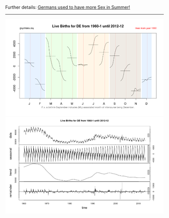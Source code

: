 Further details: [Germans used to have more Sex in Summer!](http://www.joyofdata.de/blog/germans-used-to-have-more-sex-in-summer-live-births-stl/)

---

![](./DE-month.png)
![](./DE-stl.png)
